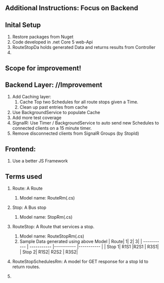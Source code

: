 ﻿## Additional Instructions: Focus on Backend

## Inital Setup
1. Restore packages from Nuget
2. Code developed in .net Core 5 web-Api
3. RouteStopDa holds generated Data and returns results from Controller
4. 

## Scope for improvement!

## Backend Layer: //Improvement
1. Add Caching layer:
    1. Cache Top two Schedules for all route stops given a Time.
    2. Clean up past entries from cache
2. Use BackgroundService to populate Cache
3. Add more test coverage
4. SignalR: Use Timer / BackgroundService to auto send new Schedules to connected clients on a 15 minute timer.
5. Remove disconnected clients from SignalR Groups (by StopId)

## Frontend:
1. Use a better JS Framework


## Terms used
1. Route: A Route 
	1. Model name: RouteRm(.cs)
2. Stop: A Bus stop
	1. Model name: StopRm(.cs)
3. RouteStop: A Route that services a stop. 
	1. Model name: RouteStopRm(.cs) 
	2. Sample Data generated using above Model
		|     Route|	1|	     2| 	   3|
		| ----------- | ----------- |----------- |----------- |
	    | Stop 1|	R1S1 |R2S1  |  R3S1|
	    | Stop 2|	R1S2| R2S2  |  R3S2|

4. RouteStopSchedulesRm: A model for GET response for a stop Id to return routes.
5. 

